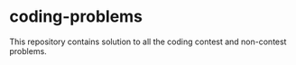 # coding-problems
This repository contains solution to all the coding contest and non-contest problems.
